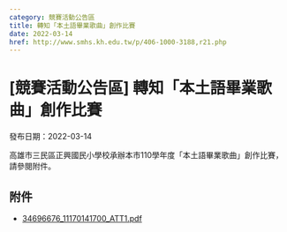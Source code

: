 ```yaml
---
category: 競賽活動公告區
title: 轉知「本土語畢業歌曲」創作比賽
date: 2022-03-14
href: http://www.smhs.kh.edu.tw/p/406-1000-3188,r21.php
---
```


# [競賽活動公告區] 轉知「本土語畢業歌曲」創作比賽

發布日期：2022-03-14

高雄市三民區正興國民小學校承辦本市110學年度「本土語畢業歌曲」創作比賽，請參閱附件。

## 附件

- [34696676_11170141700_ATT1.pdf](https://www.smhs.kh.edu.tw/var/file/0/1000/attach/84/pta_2959_729969_48444.pdf)
